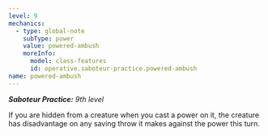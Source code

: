 ```yaml
---
level: 9
mechanics:
  - type: global-note
    subType: power
    value: powered-ambush
    moreInfo:
      model: class-features
      id: operative.saboteur-practice.powered-ambush
name: powered-ambush
---
```

_**Saboteur Practice:** 9th level_
If you are hidden from a creature when you cast a power on it, the creature has disadvantage on any saving throw it makes against the power this turn.